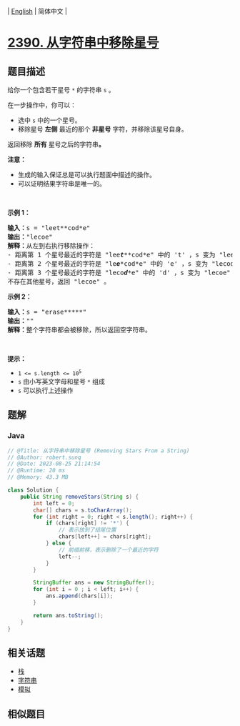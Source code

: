 
| [English](README_EN.md) | 简体中文 |

# [2390. 从字符串中移除星号](https://leetcode.cn//problems/removing-stars-from-a-string/)

## 题目描述

<p>给你一个包含若干星号 <code>*</code> 的字符串 <code>s</code> 。</p>

<p>在一步操作中，你可以：</p>

<ul>
	<li>选中 <code>s</code> 中的一个星号。</li>
	<li>移除星号 <strong>左侧</strong> 最近的那个 <strong>非星号</strong> 字符，并移除该星号自身。</li>
</ul>

<p>返回移除 <strong>所有</strong> 星号之后的字符串<strong>。</strong></p>

<p><strong>注意：</strong></p>

<ul>
	<li>生成的输入保证总是可以执行题面中描述的操作。</li>
	<li>可以证明结果字符串是唯一的。</li>
</ul>

<p>&nbsp;</p>

<p><strong>示例 1：</strong></p>

<pre>
<strong>输入：</strong>s = "leet**cod*e"
<strong>输出：</strong>"lecoe"
<strong>解释：</strong>从左到右执行移除操作：
- 距离第 1 个星号最近的字符是 "lee<em><strong>t</strong></em>**cod*e" 中的 't' ，s 变为 "lee*cod*e" 。
- 距离第 2 个星号最近的字符是 "le<em><strong>e</strong></em>*cod*e" 中的 'e' ，s 变为 "lecod*e" 。
- 距离第 3 个星号最近的字符是 "leco<em><strong>d</strong></em>*e" 中的 'd' ，s 变为 "lecoe" 。
不存在其他星号，返回 "lecoe" 。</pre>

<p><strong>示例 2：</strong></p>

<pre>
<strong>输入：</strong>s = "erase*****"
<strong>输出：</strong>""
<strong>解释：</strong>整个字符串都会被移除，所以返回空字符串。
</pre>

<p>&nbsp;</p>

<p><strong>提示：</strong></p>

<ul>
	<li><code>1 &lt;= s.length &lt;= 10<sup>5</sup></code></li>
	<li><code>s</code> 由小写英文字母和星号 <code>*</code> 组成</li>
	<li><code>s</code> 可以执行上述操作</li>
</ul>


## 题解


### Java

```Java
// @Title: 从字符串中移除星号 (Removing Stars From a String)
// @Author: robert.sunq
// @Date: 2023-08-25 21:14:54
// @Runtime: 20 ms
// @Memory: 43.3 MB

class Solution {
    public String removeStars(String s) {
        int left = 0;
        char[] chars = s.toCharArray();
        for (int right = 0; right < s.length(); right++) {
            if (chars[right] != '*') {
                // 表示放到了结尾位置
                chars[left++] = chars[right];
            } else {
                // 前缀前移，表示删除了一个最近的字符
                left--;
            }
        }

        StringBuffer ans = new StringBuffer();
        for (int i = 0 ; i < left; i++) {
            ans.append(chars[i]);
        }

        return ans.toString();
    }
}
```



## 相关话题

- [栈](https://leetcode.cn//tag/stack)
- [字符串](https://leetcode.cn//tag/string)
- [模拟](https://leetcode.cn//tag/simulation)

## 相似题目




